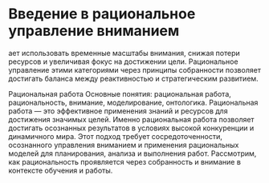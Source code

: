 # Введение в рациональное управление вниманием

ает использовать временные масштабы внимания, снижая потери ресурсов и увеличивая фокус на достижении цели. Рациональное управление этими категориями через принципы собранности позволяет достигать баланса между реактивностью и стратегическим развитием.
 

Рациональная работа
Основные понятия: рациональная работа, рациональность, внимание, моделирование, онтологика.
Рациональная работа — это эффективное применения знаний и ресурсов для достижения значимых целей. Именно рациональная работа позволяет достигать осознанных результатов в условиях высокой конкуренции и динамичного мира. Этот подход требует сосредоточенности, осознанного управления вниманием и применения рациональных моделей для планирования, анализа и выполнения работ. Рассмотрим, как рациональность проявляется через собранность и внимание в контексте обучения и работы.
